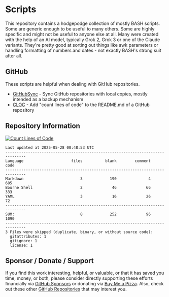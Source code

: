 # Scripts

This repository contains a hodgepodge collection of mostly BASH scripts. Some are generic enough to be useful to many others. Some are highly specific and might not be useful to anyone else at all. Many were created with the help of an AI model, typically Grok 2, Grok 3 or one of the Claude variants. They're pretty good at sorting out things like awk parameters or handling formatting of numbers and dates - not exactly BASH's strong suit after all.

## GitHub

These scripts are helpful when dealing with GitHub repositories.

- [GitHubSync](https://github.com/500Foods/Scripts/blob/main/githubsync/githubsync.md) - Sync GitHub repositories with local copies, mostly intended as a backup mechanism
- [CLOC](https://github.com/500Foods/Scripts/blob/main/cloc/cloc.md) - Add "count lines of code" to the README.md of a GitHub repository

## Repository Information

[![Count Lines of Code](https://github.com/500Foods/Scripts/actions/workflows/main.yml/badge.svg)](https://github.com/500Foods/Scripts/actions/workflows/main.yml)
<!--CLOC-START -->
```cloc
Last updated at 2025-05-28 00:48:53 UTC
-------------------------------------------------------------------------------
Language                     files          blank        comment           code
-------------------------------------------------------------------------------
Markdown                         3            190              4            685
Bourne Shell                     2             46             66            333
YAML                             3             16             26             72
-------------------------------------------------------------------------------
SUM:                             8            252             96           1090
-------------------------------------------------------------------------------
3 Files were skipped (duplicate, binary, or without source code):
  gitattributes: 1
  gitignore: 1
  license: 1
```
<!--CLOC-END-->

## Sponsor / Donate / Support

If you find this work interesting, helpful, or valuable, or that it has saved you time, money, or both, please consider directly supporting these efforts financially via [GitHub Sponsors](https://github.com/sponsors/500Foods) or donating via [Buy Me a Pizza](https://www.buymeacoffee.com/andrewsimard500). Also, check out these other [GitHub Repositories](https://github.com/500Foods?tab=repositories&q=&sort=stargazers) that may interest you.
